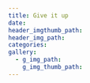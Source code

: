 ```yaml
---
title: Give it up
date:
header_imgthumb_path:
header_img_path:
categories:
gallery:
  - g_img_path:
    g_img_thumb_path:
---
```

